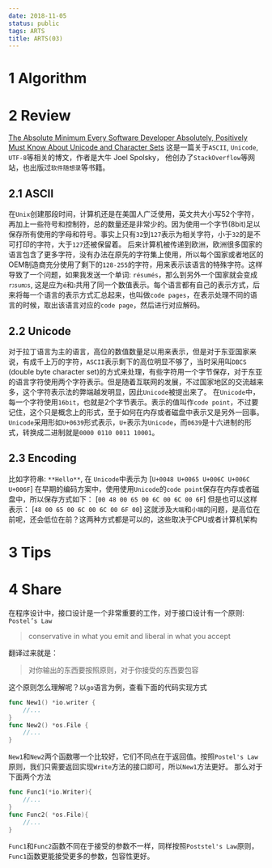 ```yaml
---
date: 2018-11-05
status: public
tags: ARTS
title: ARTS(03)
---
```

# 1 Algorithm
# 2 Review 
[The Absolute Minimum Every Software Developer Absolutely, Positively Must Know About Unicode and Character Sets](https://www.joelonsoftware.com/2003/10/08/the-absolute-minimum-every-software-developer-absolutely-positively-must-know-about-unicode-and-character-sets-no-excuses/)
这是一篇关于`ASCII`, `Unicode`, `UTF-8`等相关的博文，作者是大牛 Joel Spolsky， 他创办了`StackOverflow`等网站，也出版过`软件随想录`等书籍。
## 2.1 ASCII
在`Unix`创建那段时间，计算机还是在美国人广泛使用，英文共大小写52个字符，再加上一些符号和控制符，总的数量还是非常少的。因为使用一个字节(8bit)足以保存所有使用的字母和符号。事实上只有`32`到`127`表示为相关字符，小于`32`的是不可打印的字符，大于`127`还被保留着。
后来计算机被传递到欧洲，欧洲很多国家的语言包含了更多字符，没有办法在原先的字符集上使用，所以每个国家或者地区的OEM制造商充分使用了剩下的`128-255`的字符，用来表示该语言的特殊字符。这样导致了一个问题，如果我发送一个单词: `résumés`，那么到另外一个国家就会变成 `rגsumגs`, 这是应为`é`和`ג`共用了同一个数值表示。每个语言都有自己的表示方式，后来将每一个语言的表示方式汇总起来，也叫做`code pages`，在表示处理不同的语言的时候，取出该语言对应的`code page`，然后进行对应解码。
## 2.2 Unicode
对于拉丁语言为主的语言，高位的数值数量足以用来表示，但是对于东亚国家来说，有成千上万的字符，`ASCII`表示剩下的高位明显不够了，当时采用叫`DBCS` (double byte character set)的方式来处理，有些字符用一个字节保存，对于东亚的语言字符使用两个字符表示。但是随着互联网的发展，不过国家地区的交流越来多，这个字符表示法的弊端越发明显，因此`Unicode`被提出来了。
在`Unicode`中，每一个字符使用`16bit`，也就是2个字节表示。表示的值叫作`code point`，不过要记住，这个只是概念上的形式，至于如何在内存或者磁盘中表示又是另外一回事。`Unicode`采用形如`U+0639`形式表示，`U+`表示为`Unicode`，而`0639`是十六进制的形式，转换成二进制就是`0000 0110 0011 10001`。
## 2.3 Encoding
比如字符串: `**Hello**`, 在 `Unicode`中表示为
[`U+0048 U+0065 U+006C U+006C U+006F`]
在早期的编码方案中，使用使用`Unicode`的`code point`保存在内存或者磁盘中，所以保存方式如下：
[`00 48 00 65 00 6C 00 6C 00 6F`]
但是也可以这样表示：
[`48 00 65 00 6C 00 6C 00 6F 00`]
这就涉及`大端`和`小端`的问题，是高位在前呢，还会低位在前？这两种方式都是可以的，这些取决于CPU或者计算机架构
# 3 Tips
# 4 Share
在程序设计中，接口设计是一个非常重要的工作，对于接口设计有一个原则: ` Postel’s Law`
> conservative in what you emit and liberal in what you accept

翻译过来就是：
> 对你输出的东西要按照原则，对于你接受的东西要包容

这个原则怎么理解呢？以`go`语言为例，查看下面的代码实现方式
```go
func New1() *io.writer {
    //...
}
func New2() *os.File {
    //...
}
```
`New1`和`New2`两个函数哪一个比较好，它们不同点在于返回值。按照`Postel's Law`原则，我们只需要返回实现`Write`方法的接口即可，所以`New1`方法更好。
那么对于下面两个方法
```go
func Func1(*io.Writer){
    //...
}
func Func2( *os.File){
    //...
}
```
`Func1`和`Func2`函数不同在于接受的参数不一样，同样按照`Poststel's Law`原则，`Func1`函数更能接受更多的参数，包容性更好。